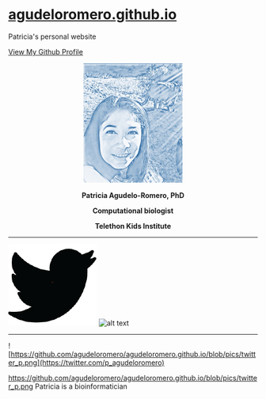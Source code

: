 # [agudeloromero.github.io](https://github.com/agudeloromero)
Patricia's personal website

[View My Github Profile](https://github.com/agudeloromero)



<p align="center">
  <img width="200" src="Patricia_photo_blue.jpg" alt="Material Bread logo">
</p>

<p align="center"> <strong> Patricia Agudelo-Romero, PhD </strong></p>
 
<p align="center"> <strong> Computational biologist </strong></p>

<p align="center"> <strong> Telethon Kids Institute </strong></p>

***

![alt text][1.1]
![alt text][2.1]

[1.1]:https://github.com/agudeloromero/agudeloromero.github.io/blob/pics/twitter_p.png
[2.1]: http://i.imgur.com/0o48UoR.png (github icon with padding)

[1]: https://twitter.com/p_agudeloromero
[2]: https://github.com/agudeloromero

***
![https://github.com/agudeloromero/agudeloromero.github.io/blob/pics/twitter_p.png](https://twitter.com/p_agudeloromero)

https://github.com/agudeloromero/agudeloromero.github.io/blob/pics/twitter_p.png
Patricia is a bioinformatician

